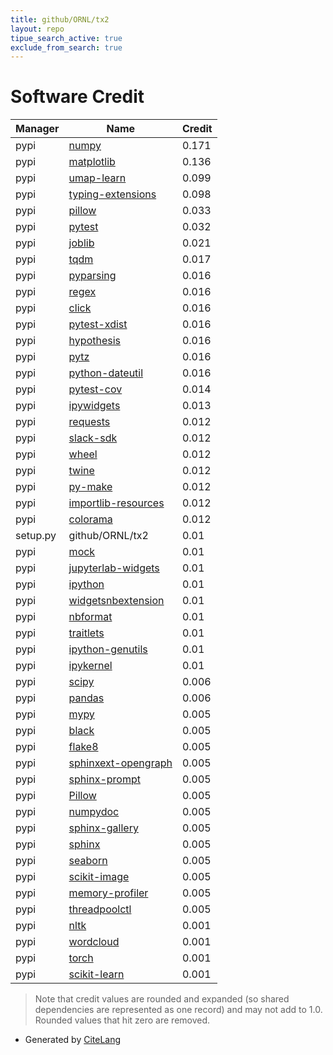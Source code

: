 ```yaml
---
title: github/ORNL/tx2
layout: repo
tipue_search_active: true
exclude_from_search: true
---
```

# Software Credit

|Manager|Name|Credit|
|-------|----|------|
|pypi|[numpy](https://www.numpy.org)|0.171|
|pypi|[matplotlib](https://matplotlib.org)|0.136|
|pypi|[umap-learn](http://github.com/lmcinnes/umap)|0.099|
|pypi|[typing-extensions](https://pypi.org/project/typing-extensions)|0.098|
|pypi|[pillow](https://pypi.org/project/pillow)|0.033|
|pypi|[pytest](https://pypi.org/project/pytest)|0.032|
|pypi|[joblib](https://pypi.org/project/joblib)|0.021|
|pypi|[tqdm](https://tqdm.github.io)|0.017|
|pypi|[pyparsing](https://pypi.org/project/pyparsing)|0.016|
|pypi|[regex](https://pypi.org/project/regex)|0.016|
|pypi|[click](https://pypi.org/project/click)|0.016|
|pypi|[pytest-xdist](https://pypi.org/project/pytest-xdist)|0.016|
|pypi|[hypothesis](https://pypi.org/project/hypothesis)|0.016|
|pypi|[pytz](https://pypi.org/project/pytz)|0.016|
|pypi|[python-dateutil](https://pypi.org/project/python-dateutil)|0.016|
|pypi|[pytest-cov](https://pypi.org/project/pytest-cov)|0.014|
|pypi|[ipywidgets](http://ipython.org)|0.013|
|pypi|[requests](https://pypi.org/project/requests)|0.012|
|pypi|[slack-sdk](https://pypi.org/project/slack-sdk)|0.012|
|pypi|[wheel](https://pypi.org/project/wheel)|0.012|
|pypi|[twine](https://pypi.org/project/twine)|0.012|
|pypi|[py-make](https://pypi.org/project/py-make)|0.012|
|pypi|[importlib-resources](https://pypi.org/project/importlib-resources)|0.012|
|pypi|[colorama](https://pypi.org/project/colorama)|0.012|
|setup.py|github/ORNL/tx2|0.01|
|pypi|[mock](https://pypi.org/project/mock)|0.01|
|pypi|[jupyterlab-widgets](https://pypi.org/project/jupyterlab-widgets)|0.01|
|pypi|[ipython](https://pypi.org/project/ipython)|0.01|
|pypi|[widgetsnbextension](https://pypi.org/project/widgetsnbextension)|0.01|
|pypi|[nbformat](https://pypi.org/project/nbformat)|0.01|
|pypi|[traitlets](https://pypi.org/project/traitlets)|0.01|
|pypi|[ipython-genutils](https://pypi.org/project/ipython-genutils)|0.01|
|pypi|[ipykernel](https://pypi.org/project/ipykernel)|0.01|
|pypi|[scipy](https://pypi.org/project/scipy)|0.006|
|pypi|[pandas](https://pandas.pydata.org)|0.006|
|pypi|[mypy](http://www.mypy-lang.org/)|0.005|
|pypi|[black](https://pypi.org/project/black)|0.005|
|pypi|[flake8](https://pypi.org/project/flake8)|0.005|
|pypi|[sphinxext-opengraph](https://pypi.org/project/sphinxext-opengraph)|0.005|
|pypi|[sphinx-prompt](https://pypi.org/project/sphinx-prompt)|0.005|
|pypi|[Pillow](https://pypi.org/project/Pillow)|0.005|
|pypi|[numpydoc](https://pypi.org/project/numpydoc)|0.005|
|pypi|[sphinx-gallery](https://pypi.org/project/sphinx-gallery)|0.005|
|pypi|[sphinx](https://pypi.org/project/sphinx)|0.005|
|pypi|[seaborn](https://pypi.org/project/seaborn)|0.005|
|pypi|[scikit-image](https://pypi.org/project/scikit-image)|0.005|
|pypi|[memory-profiler](https://pypi.org/project/memory-profiler)|0.005|
|pypi|[threadpoolctl](https://pypi.org/project/threadpoolctl)|0.005|
|pypi|[nltk](https://www.nltk.org/)|0.001|
|pypi|[wordcloud](https://github.com/amueller/word_cloud)|0.001|
|pypi|[torch](https://pytorch.org/)|0.001|
|pypi|[scikit-learn](http://scikit-learn.org)|0.001|


> Note that credit values are rounded and expanded (so shared dependencies are represented as one record) and may not add to 1.0. Rounded values that hit zero are removed.


- Generated by [CiteLang](https://github.com/vsoch/citelang)
